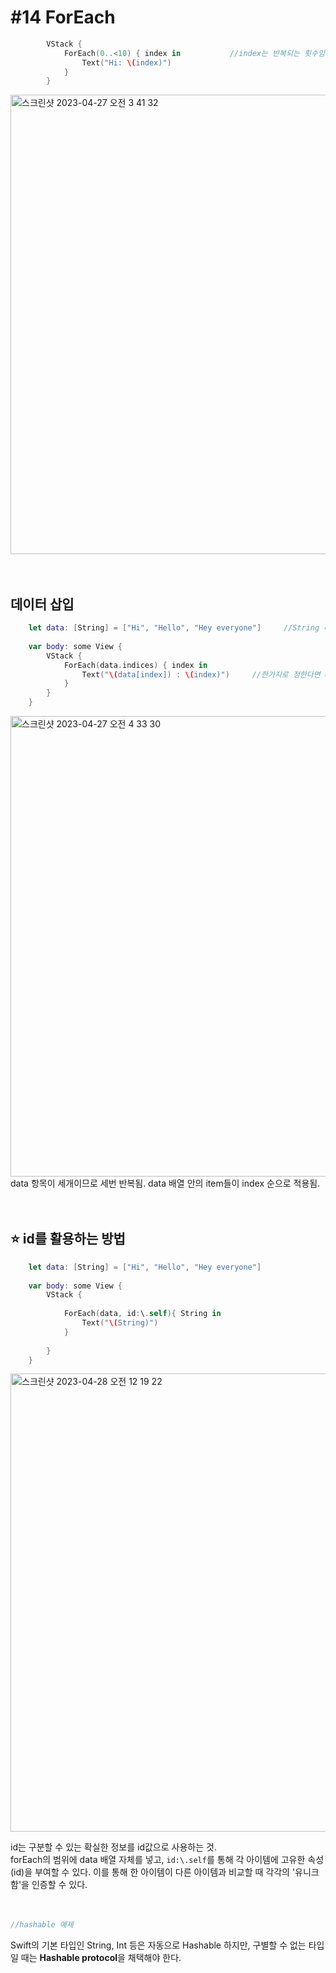 # **#14 ForEach**




```swift
        VStack {
            ForEach(0..<10) { index in           //index는 반복되는 횟수임. 
                Text("Hi: \(index)")
            }            
        }
```
<img width="735" alt="스크린샷 2023-04-27 오전 3 41 32" src="https://user-images.githubusercontent.com/87987002/234672072-9f46b054-6127-40c6-a60d-c97c659ccac5.png">

<br>
<br>
<br>
 


## 데이터 삽입



```swift
    let data: [String] = ["Hi", "Hello", "Hey everyone"]     //String 타입의 배열 
    
    var body: some View {
        VStack {
            ForEach(data.indices) { index in
                Text("\(data[index]) : \(index)")     //한가지로 정한다면 data[0] 이렇게 쓰면 됨
            }
        }
    }
```
<img width="737" alt="스크린샷 2023-04-27 오전 4 33 30" src="https://user-images.githubusercontent.com/87987002/234683501-bd05846a-f66d-44dd-903a-86fe38fbc8c4.png">
data 항목이 세개이므로 세번 반복됨. data 배열 안의 item들이 index 순으로 적용됨. 


<br>
<br>
<br>


## ⭐️ id를 활용하는 방법
```swift
    let data: [String] = ["Hi", "Hello", "Hey everyone"]   
    
    var body: some View {
        VStack {
            
            ForEach(data, id:\.self){ String in   
                Text("\(String)")
            }
            
        }
    }
```
<img width="733" alt="스크린샷 2023-04-28 오전 12 19 22" src="https://user-images.githubusercontent.com/87987002/234908834-83bb11ab-fb3d-4670-a4df-7e80f58925f1.png">


id는 구분할 수 있는 확실한 정보를 id값으로 사용하는 것. <br>
forEach의 범위에 data 배열 자체를 넣고, ```id:\.self```를 통해 각 아이템에 고유한 속성(id)을 부여할 수 있다.
이를 통해 한 아이템이 다른 아이템과 비교할 때 각각의 '유니크함'을 인증할 수 있다. <br><br><br>

```swift
//hashable 예제
```
 Swift의 기본 타입인 String, Int 등은 자동으로 Hashable 하지만, 구별할 수 없는 타입일 때는  **Hashable protocol**을 채택해야 한다. 


